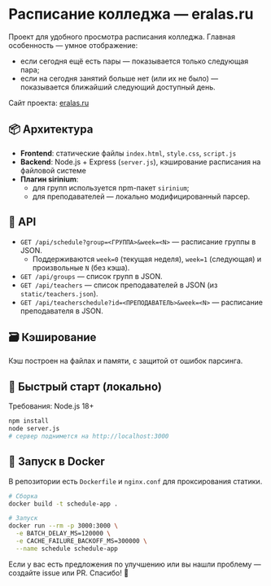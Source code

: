 # Расписание колледжа — eralas.ru

Проект для удобного просмотра расписания колледжа. Главная особенность — умное отображение:
- если сегодня ещё есть пары — показывается только следующая пара;
- если на сегодня занятий больше нет (или их не было) — показывается ближайший следующий доступный день.

Сайт проекта: [eralas.ru](https://eralas.ru)

## 📦 Архитектура
- **Frontend**: статические файлы `index.html`, `style.css`, `script.js`
- **Backend**: Node.js + Express (`server.js`), кэширование расписания на файловой системе
- **Плагин sirinium**:
  - для групп используется npm-пакет `sirinium`;
  - для преподавателей — локально модифицированный парсер.


## 🔌 API
- `GET /api/schedule?group=<ГРУППА>&week=<N>` — расписание группы в JSON.
  - Поддерживаются `week=0` (текущая неделя), `week=1` (следующая) и произвольные `N` (без кэша).
- `GET /api/groups` — список групп в JSON.
- `GET /api/teachers` — список преподавателей в JSON (из `static/teachers.json`).
- `GET /api/teacherschedule?id=<ПРЕПОДАВАТЕЛЬ>&week=<N>` — расписание преподавателя в JSON.


## 🗃️ Кэширование
Кэш построен на файлах и памяти, с защитой от ошибок парсинга.

## 🚀 Быстрый старт (локально)
Требования: Node.js 18+

```bash
npm install
node server.js
# сервер поднимется на http://localhost:3000
```

## 🐳 Запуск в Docker
В репозитории есть `Dockerfile` и `nginx.conf` для проксирования статики.

```bash
# Сборка
docker build -t schedule-app .

# Запуск
docker run --rm -p 3000:3000 \
  -e BATCH_DELAY_MS=120000 \
  -e CACHE_FAILURE_BACKOFF_MS=300000 \
  --name schedule schedule-app
```

Если у вас есть предложения по улучшению или вы нашли проблему — создайте issue или PR. Спасибо! 🙌
